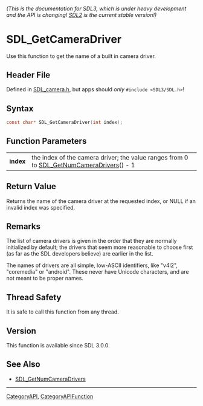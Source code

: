 ###### (This is the documentation for SDL3, which is under heavy development and the API is changing! [SDL2](https://wiki.libsdl.org/SDL2/) is the current stable version!)
# SDL_GetCameraDriver

Use this function to get the name of a built in camera driver.

## Header File

Defined in [SDL_camera.h](https://github.com/libsdl-org/SDL/blob/main/include/SDL3/SDL_camera.h), but apps should _only_ `#include <SDL3/SDL.h>`!

## Syntax

```c
const char* SDL_GetCameraDriver(int index);

```

## Function Parameters

|               |                                                                                                                     |
| ------------- | ------------------------------------------------------------------------------------------------------------------- |
| **index**     | the index of the camera driver; the value ranges from 0 to [SDL_GetNumCameraDrivers](SDL_GetNumCameraDrivers)() - 1 |

## Return Value

Returns the name of the camera driver at the requested index, or NULL if an
invalid index was specified.

## Remarks

The list of camera drivers is given in the order that they are normally
initialized by default; the drivers that seem more reasonable to choose
first (as far as the SDL developers believe) are earlier in the list.

The names of drivers are all simple, low-ASCII identifiers, like "v4l2",
"coremedia" or "android". These never have Unicode characters, and are not
meant to be proper names.

## Thread Safety

It is safe to call this function from any thread.

## Version

This function is available since SDL 3.0.0.

## See Also

* [SDL_GetNumCameraDrivers](SDL_GetNumCameraDrivers)

----
[CategoryAPI](CategoryAPI), [CategoryAPIFunction](CategoryAPIFunction)

